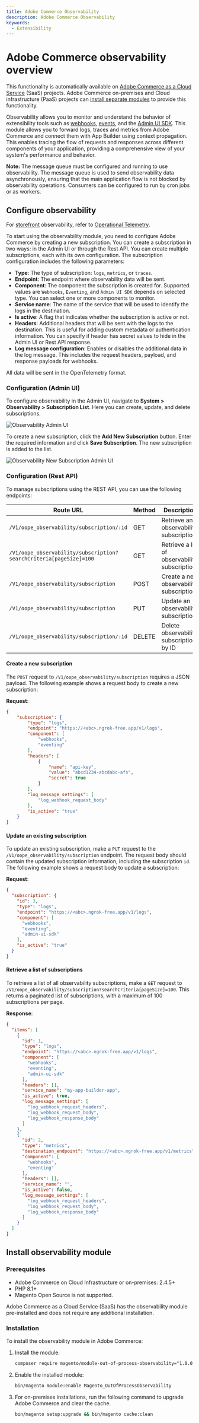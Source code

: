 ```yaml
---
title: Adobe Commerce Observability
description: Adobe Commerce Observability
keywords:
  - Extensibility
---
```


# Adobe Commerce observability overview

<InlineAlert variant="important" slots="text" />

This functionality is automatically available on [Adobe Commerce as a Cloud Service](https://experienceleague.adobe.com/en/docs/commerce/cloud-service/overview) (SaaS) projects. Adobe Commerce on-premises and Cloud infrastructure (PaaS) projects can [install separate modules](#install-observability-module) to provide this functionality.

Observability allows you to monitor and understand the behavior of extensibility tools such as [webhooks](../../webhooks/index.md), [events](../../events/index.md), and the [Admin UI SDK](../../admin-ui-sdk/index.md). This module allows you to forward logs, traces and metrics from Adobe Commerce and connect them with App Builder using context propagation. This enables tracing the flow of requests and responses across different components of your application, providing a comprehensive view of your system's performance and behavior.

<Edition name="paas" />

**Note:** The message queue must be configured and running to use observability. The message queue is used to send observability data asynchronously, ensuring that the main application flow is not blocked by observability operations. Consumers can be configured to run by cron jobs or as workers.

## Configure observability

<InlineAlert variant="info" slots="text"/>

For [storefront](https://experienceleague.adobe.com/developer/commerce/storefront) observability, refer to [Operational Telemetry](https://www.aem.live/docs/rum-explorer#user-interface-overview).

To start using the observability module, you need to configure Adobe Commerce by creating a new subscription. You can create a subscription in two ways: in the Admin UI or through the Rest API. You can create multiple subscriptions, each with its own configuration. The subscription configuration includes the following parameters:

- **Type**: The type of subscription: `logs`, `metrics`, or `traces`.
- **Endpoint**: The endpoint where observability data will be sent.
- **Component**: The component the subscription is created for. Supported values are `Webhooks`, `Eventing`, and `Admin UI SDK` depends on selected type. You can select one or more components to monitor.
- **Service name**: The name of the service that will be used to identify the logs in the destination.
- **Is active**: A flag that indicates whether the subscription is active or not.
- **Headers**: Additional headers that will be sent with the logs to the destination. This is useful for adding custom metadata or authentication information. You can specify if header has secret values to hide in the Admin UI or Rest API response.
- **Log message configuration**: Enables or disables the additional data in the log message. This includes the request headers, payload, and response payloads for webhooks.

All data will be sent in the OpenTelemetry format.

### Configuration (Admin UI)

To configure observability in the Admin UI, navigate to **System > Observability > Subscription List**. Here you can create, update, and delete subscriptions.

![Observability Admin UI](../../_images/observability/list-of-subscriptions-admin-ui.png)

To create a new subscription, click the **Add New Subscription** button. Enter the required information and click **Save Subscription**. The new subscription is added to the list.

![Observability New Subscription Admin UI](../../_images/observability/create-subscription-admin-ui.png)

### Configuration (Rest API)

To manage subscriptions using the REST API, you can use the following endpoints:

| **Route URL**                             | **Method** | **Description**                                          |
|-------------------------------------------| ---------- |----------------------------------------------------------|
| `/V1/oope_observability/subscription/:id` | GET        | Retrieve an observability subscription                  |
| `/V1/oope_observability/subscription?searchCriteria[pageSize]=100`     | GET        | Retrieve a list of observability subscriptions       |
| `/V1/oope_observability/subscription`     | POST       | Create a new observability subscription                  |
| `/V1/oope_observability/subscription`     | PUT        | Update an observability subscription                   |
| `/V1/oope_observability/subscription/:id` | DELETE     | Delete observability subscription by ID                  |

#### Create a new subscription

The `POST` request to `/V1/oope_observability/subscription` requires a JSON payload. The following example shows a request body to create a new subscription:

**Request**:

```json
{
    "subscription": {
        "type": "logs",
        "endpoint": "https://<abc>.ngrok-free.app/v1/logs",
        "component": [
            "webhooks",
            "eventing"
        ],
        "headers": [
            {
                "name": "api-key",
                "value": "abcd1234-abcdabc-afs",
                "secret": true
            }
        ],
        "log_message_settings": [
            "log_webhook_request_body"
        ],
        "is_active": "true"
    }
}
```

#### Update an existing subscription

To update an existing subscription, make a `PUT` request to the `/V1/oope_observability/subscription` endpoint. The request body should contain the updated subscription information, including the subscription `id`. The following example shows a request body to update a subscription:

**Request**:

```json
{
  "subscription": {
    "id": 3,
    "type": "logs",
    "endpoint": "https://<abc>.ngrok-free.app/v1/logs",
    "component": [
      "webhooks",
      "eventing",
      "admin-ui-sdk"
    ],
    "is_active": "true"
  }
}
```

#### Retrieve a list of subscriptions

To retrieve a list of all observability subscriptions, make a `GET` request to `/V1/oope_observability/subscription?searchCriteria[pageSize]=100`. This returns a paginated list of subscriptions, with a maximum of 100 subscriptions per page.

**Response**:

```json
{
  "items": [
    {
      "id": 1,
      "type": "logs",
      "endpoint": "https://<abc>.ngrok-free.app/v1/logs",
      "component": [
        "webhooks",
        "eventing",
        "admin-ui-sdk"
      ],
      "headers": [],
      "service_name": "my-app-builder-app",
      "is_active": true,
      "log_message_settings": [
        "log_webhook_request_headers",
        "log_webhook_request_body",
        "log_webhook_response_body"
      ]
    },
    {
      "id": 2,
      "type": "metrics",
      "destination_endpoint": "https://<abc>.ngrok-free.app/v1/metrics",
      "component": [
        "webhooks",
        "eventing"
      ],
      "headers": [],
      "service_name": "",
      "is_active": false,
      "log_message_settings": [
        "log_webhook_request_headers",
        "log_webhook_request_body",
        "log_webhook_response_body"
      ]
    }
  ]
}
```

## Install observability module

<Edition name="paas" />

### Prerequisites

- Adobe Commerce on Cloud Infrastructure or on-premises: 2.4.5+
- PHP 8.1+
- Magento Open Source is not supported.

<InlineAlert variant="info" slots="text"/>

Adobe Commerce as a Cloud Service (SaaS) has the observability module pre-installed and does not require any additional installation.

### Installation

To install the observability module in Adobe Commerce:

1. Install the module:

   ```bash
   composer require magento/module-out-of-process-observability=^1.0.0 --with-dependencies
   ```

1. Enable the installed module:

   ```bash
   bin/magento module:enable Magento_OutOfProcessObservability
   ```

1. For on-premises installations, run the following command to upgrade Adobe Commerce and clear the cache.

   ```bash
   bin/magento setup:upgrade && bin/magento cache:clean
   ```
